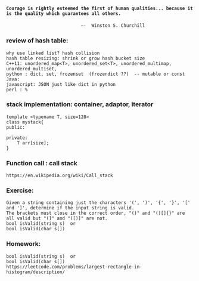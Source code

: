#### `Courage is rightly esteemed the first of human qualities... because it is the quality which guarantees all others. `

                                ―-  Winston S. Churchill

### review of hash table: 

    why use linked list? hash collision
    hash table resizing: shrink or grow hash bucket size
    C++11: unordered_map<T>, unordered_set<T>, unordered_multimap, unordered_multiset, 
    python : dict, set, frozenset  (frozendict ??)  -- mutable or const
    Java: 
    javascript: JSON just like dict in python
    perl : %

### stack implementation: container, adaptor, iterator
    template <typename T, size=128>
    class mystack{  
    public:

    private:
        T arr[size];
    }

### Function call : call stack
    https://en.wikipedia.org/wiki/Call_stack


### Exercise:

    Given a string containing just the characters '(', ')', '{', '}', '[' and ']', determine if the input string is valid.
    The brackets must close in the correct order, "()" and "()[]{}" are all valid but "(]" and "([)]" are not.
    bool isValid(string s)  or
    bool isValid(char s[]) 

### Homework:

    bool isValid(string s)  or
    bool isValid(char s[]) 
    https://leetcode.com/problems/largest-rectangle-in-histogram/description/

